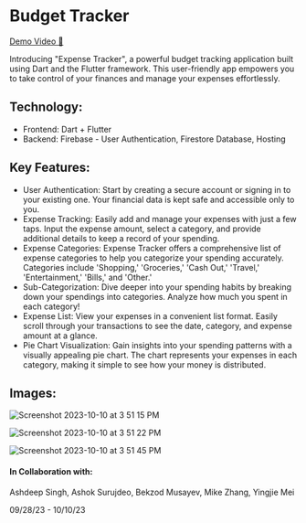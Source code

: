 # Budget Tracker

[Demo Video 🎥](https://youtu.be/giJ4I8Y_g8c)

Introducing "Expense Tracker", a powerful budget tracking application built using Dart and the Flutter framework. This user-friendly app empowers you to take control of your finances and manage your expenses effortlessly.

## Technology:
- Frontend: Dart + Flutter
- Backend: Firebase - User Authentication, Firestore Database, Hosting

## Key Features:
- User Authentication: Start by creating a secure account or signing in to your existing one. Your financial data is kept safe and accessible only to you.
- Expense Tracking: Easily add and manage your expenses with just a few taps. Input the expense amount, select a category, and provide additional details to keep a record of your spending.
- Expense Categories: Expense Tracker offers a comprehensive list of expense categories to help you categorize your spending accurately. Categories include 'Shopping,' 'Groceries,' 'Cash Out,' 'Travel,' 'Entertainment,' 'Bills,' and 'Other.'
- Sub-Categorization: Dive deeper into your spending habits by breaking down your spendings into categories. Analyze how much you spent in each category!
- Expense List: View your expenses in a convenient list format. Easily scroll through your transactions to see the date, category, and expense amount at a glance.
- Pie Chart Visualization: Gain insights into your spending patterns with a visually appealing pie chart. The chart represents your expenses in each category, making it simple to see how your money is distributed.

## Images: 
 
![Screenshot 2023-10-10 at 3 51 15 PM](https://github.com/ashdeep-singh02/Expense_Tracker/assets/71999538/04f98318-ab4c-4e7d-98f9-025933e7cb33)

![Screenshot 2023-10-10 at 3 51 22 PM](https://github.com/ashdeep-singh02/Expense_Tracker/assets/71999538/6f7dee31-73b9-49e3-a4ca-49d0e18a55c4)

![Screenshot 2023-10-10 at 3 51 45 PM](https://github.com/ashdeep-singh02/Expense_Tracker/assets/71999538/6e760056-2d50-4fc3-8c53-288e93a42886)


#### In Collaboration with: 
Ashdeep Singh, Ashok Surujdeo, Bekzod Musayev, Mike Zhang, Yingjie Mei 

09/28/23 - 10/10/23


